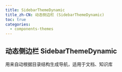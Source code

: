 ```yaml
---
title: SidebarThemeDynamic
title_zh-CN: 动态侧边栏 (SidebarThemeDynamic)
toc: true
categories:
  - components-themes
---
```


## 动态侧边栏 SidebarThemeDynamic

用来自动根据目录结构生成导航，适用于文档、知识库

<SidebarThemeDynamicPG />
